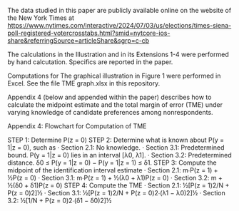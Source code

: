 The data studied in this paper are publicly available online on the website of the New York Times at
https://www.nytimes.com/interactive/2024/07/03/us/elections/times-siena-poll-registered-votercrosstabs.html?smid=nytcore-ios-share&referringSource=articleShare&sgrp=c-cb

The calculations in the Illustration and in its Extensions 1-4 were performed by hand calcutation. Specifics are reported in the paper.

Computations for The graphical illustration in Figure 1 were performed in Excel. See the file TME graph.xlsx in this repository.


Appendix 4 (below and appended within the paper) describes how to calculate the midpoint estimate and  the total margin of error (TME) under varying knowledge of candidate preferences among nonrespondents.
 
Appendix 4: Flowchart for Computation of TME
 
STEP 1: Determine P(z = 0)
STEP 2: Determine what is known about P(y = 1|z = 0), such as
·         Section 2.1: No knowledge.
·         Section 3.1: Predetermined bound. P(y = 1|z = 0) lies in an interval [λ0, λ1].
·         Section 3.2: Predetermined distance. δ0 ≤ P(y = 1|z = 0) − P(y = 1|z = 1) ≤ δ1.
STEP 3: Compute the midpoint of the identification interval estimate
·         Section 2.1: m∙P(z = 1) + ½P(z = 0)
·         Section 3.1: m∙P(z = 1) + ½(λ0 + λ1)P(z = 0)
·         Section 3.2: m + ½(δ0 + δ1)P(z = 0)
STEP 4: Compute the TME
·         Section 2.1: ½[P(z = 1)2/N + P(z = 0)2]½
·         Section 3.1: ½[P(z = 1)2/N + P(z = 0)2∙(λ1 − λ0)2]½
·         Section 3.2: ½[1/N + P(z = 0)2∙(δ1 − δ0)2]½

